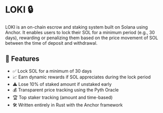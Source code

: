 # LOKI 🔒

LOKI is an on-chain escrow and staking system built on Solana using Anchor. It enables users to lock their SOL for a minimum period (e.g., 30 days), rewarding or penalizing them based on the price movement of SOL between the time of deposit and withdrawal.

## 🚀 Features

- ✅ Lock SOL for a minimum of 30 days
- 📈 Earn dynamic rewards if SOL appreciates during the lock period
- ⚠️ Lose 10% of staked amount if unstaked early
- 💰 Transparent price tracking using the Pyth Oracle
- 🏆 Top staker tracking (amount and time-based)
- 🛠️ Written entirely in Rust with the Anchor framework
